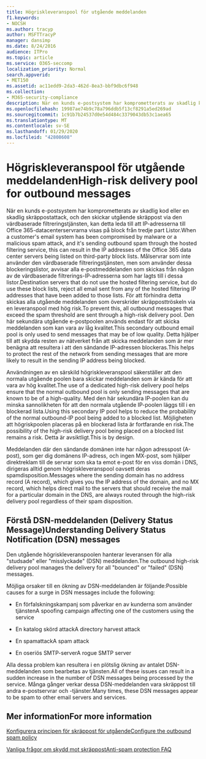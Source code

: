 ```yaml
---
title: Högriskleveranspool för utgående meddelanden
f1.keywords:
- NOCSH
ms.author: tracyp
author: MSFTTracyP
manager: dansimp
ms.date: 8/24/2016
audience: ITPro
ms.topic: article
ms.service: O365-seccomp
localization_priority: Normal
search.appverid:
- MET150
ms.assetid: ac11edd9-2da3-462d-8ea3-bbf9dbc6f948
ms.collection:
- M365-security-compliance
description: När en kunds e-postsystem har komprometterats av skadlig kod eller en skadlig skräppostattack, och den skickar utgående skräppost via den värdbaserade filtreringstjänsten, kan detta leda till att IP-adresserna till Office 365-datacenterservrarna visas på block från tredje part Listor.
ms.openlocfilehash: 19987ae74b9c78a796ddb5f13cf8291a5ed269ad
ms.sourcegitcommit: 1c91b7b24537d0e54d484c3379043db53c1aea65
ms.translationtype: MT
ms.contentlocale: sv-SE
ms.lasthandoff: 01/29/2020
ms.locfileid: "42808608"
---
```

# <a name="high-risk-delivery-pool-for-outbound-messages"></a><span data-ttu-id="48fad-103">Högriskleveranspool för utgående meddelanden</span><span class="sxs-lookup"><span data-stu-id="48fad-103">High-risk delivery pool for outbound messages</span></span>

<span data-ttu-id="48fad-104">När en kunds e-postsystem har komprometterats av skadlig kod eller en skadlig skräppostattack, och den skickar utgående skräppost via den värdbaserade filtreringstjänsten, kan detta leda till att IP-adresserna till Office 365-datacenterservrarna visas på block från tredje part Listor.</span><span class="sxs-lookup"><span data-stu-id="48fad-104">When a customer's email system has been compromised by malware or a malicious spam attack, and it's sending outbound spam through the hosted filtering service, this can result in the IP addresses of the Office 365 data center servers being listed on third-party block lists.</span></span> <span data-ttu-id="48fad-105">Målservrar som inte använder den värdbaserade filtreringstjänsten, men som använder dessa blockeringslistor, avvisar alla e-postmeddelanden som skickas från någon av de värdbaserade filtrerings-IP-adresserna som har lagts till i dessa listor.</span><span class="sxs-lookup"><span data-stu-id="48fad-105">Destination servers that do not use the hosted filtering service, but do use these block lists, reject all email sent from any of the hosted filtering IP addresses that have been added to those lists.</span></span> <span data-ttu-id="48fad-106">För att förhindra detta skickas alla utgående meddelanden som överskrider skräpposttröskeln via en leveranspool med hög risk.</span><span class="sxs-lookup"><span data-stu-id="48fad-106">To prevent this, all outbound messages that exceed the spam threshold are sent through a high-risk delivery pool.</span></span> <span data-ttu-id="48fad-107">Den här sekundära utgående e-postpoolen används endast för att skicka meddelanden som kan vara av låg kvalitet.</span><span class="sxs-lookup"><span data-stu-id="48fad-107">This secondary outbound email pool is only used to send messages that may be of low quality.</span></span> <span data-ttu-id="48fad-108">Detta hjälper till att skydda resten av nätverket från att skicka meddelanden som är mer benägna att resultera i att den sändande IP-adressen blockeras.</span><span class="sxs-lookup"><span data-stu-id="48fad-108">This helps to protect the rest of the network from sending messages that are more likely to result in the sending IP address being blocked.</span></span>
  
<span data-ttu-id="48fad-109">Användningen av en särskild högriskleveranspool säkerställer att den normala utgående poolen bara skickar meddelanden som är kända för att vara av hög kvalitet.</span><span class="sxs-lookup"><span data-stu-id="48fad-109">The use of a dedicated high-risk delivery pool helps ensure that the normal outbound pool is only sending messages that are known to be of a high-quality.</span></span> <span data-ttu-id="48fad-110">Med den här sekundära IP-poolen kan du minska sannolikheten för att den normala utgående IP-poolen läggs till i en blockerad lista.</span><span class="sxs-lookup"><span data-stu-id="48fad-110">Using this secondary IP pool helps to reduce the probability of the normal outbound-IP pool being added to a blocked list.</span></span> <span data-ttu-id="48fad-111">Möjligheten att högriskpoolen placeras på en blockerad lista är fortfarande en risk.</span><span class="sxs-lookup"><span data-stu-id="48fad-111">The possibility of the high-risk delivery pool being placed on a blocked list remains a risk.</span></span> <span data-ttu-id="48fad-112">Detta är avsiktligt.</span><span class="sxs-lookup"><span data-stu-id="48fad-112">This is by design.</span></span>
  
<span data-ttu-id="48fad-113">Meddelanden där den sändande domänen inte har någon adresspost (A-post), som ger dig domänens IP-adress, och ingen MX-post, som hjälper direktreklam till de servrar som ska ta emot e-post för en viss domän i DNS, dirigeras alltid genom högriskleveranspool oavsett deras spamdisposition.</span><span class="sxs-lookup"><span data-stu-id="48fad-113">Messages where the sending domain has no address record (A record), which gives you the IP address of the domain, and no MX record, which helps direct mail to the servers that should receive the mail for a particular domain in the DNS, are always routed through the high-risk delivery pool regardless of their spam disposition.</span></span>
  
## <a name="understanding-delivery-status-notification-dsn-messages"></a><span data-ttu-id="48fad-114">Förstå DSN-meddelanden (Delivery Status Message)</span><span class="sxs-lookup"><span data-stu-id="48fad-114">Understanding Delivery Status Notification (DSN) messages</span></span>

<span data-ttu-id="48fad-115">Den utgående högriskleveranspoolen hanterar leveransen för alla "studsade" eller "misslyckade" (DSN) meddelanden.</span><span class="sxs-lookup"><span data-stu-id="48fad-115">The outbound high-risk delivery pool manages the delivery for all "bounced" or "failed" (DSN) messages.</span></span>
  
<span data-ttu-id="48fad-116">Möjliga orsaker till en ökning av DSN-meddelanden är följande:</span><span class="sxs-lookup"><span data-stu-id="48fad-116">Possible causes for a surge in DSN messages include the following:</span></span>
  
- <span data-ttu-id="48fad-117">En förfalskningskampanj som påverkar en av kunderna som använder tjänsten</span><span class="sxs-lookup"><span data-stu-id="48fad-117">A spoofing campaign affecting one of the customers using the service</span></span>
    
- <span data-ttu-id="48fad-118">En katalog skörd attack</span><span class="sxs-lookup"><span data-stu-id="48fad-118">A directory harvest attack</span></span>
    
- <span data-ttu-id="48fad-119">En spamattack</span><span class="sxs-lookup"><span data-stu-id="48fad-119">A spam attack</span></span>
    
- <span data-ttu-id="48fad-120">En oseriös SMTP-server</span><span class="sxs-lookup"><span data-stu-id="48fad-120">A rogue SMTP server</span></span>
    
<span data-ttu-id="48fad-121">Alla dessa problem kan resultera i en plötslig ökning av antalet DSN-meddelanden som bearbetas av tjänsten.</span><span class="sxs-lookup"><span data-stu-id="48fad-121">All of these issues can result in a sudden increase in the number of DSN messages being processed by the service.</span></span> <span data-ttu-id="48fad-122">Många gånger verkar dessa DSN-meddelanden vara skräppost till andra e-postservrar och -tjänster.</span><span class="sxs-lookup"><span data-stu-id="48fad-122">Many times, these DSN messages appear to be spam to other email servers and services.</span></span>
  
## <a name="for-more-information"></a><span data-ttu-id="48fad-123">Mer information</span><span class="sxs-lookup"><span data-stu-id="48fad-123">For more information</span></span>

[<span data-ttu-id="48fad-124">Konfigurera principen för skräppost för utgående</span><span class="sxs-lookup"><span data-stu-id="48fad-124">Configure the outbound spam policy</span></span>](configure-the-outbound-spam-policy.md)
  
[<span data-ttu-id="48fad-125">Vanliga frågor om skydd mot skräppost</span><span class="sxs-lookup"><span data-stu-id="48fad-125">Anti-spam protection FAQ</span></span>](anti-spam-protection-faq.md)
  

